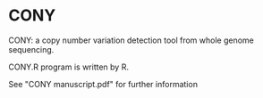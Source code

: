 # CONY
CONY: a copy number variation detection tool from whole genome sequencing. 

CONY.R program is written by R.

See "CONY manuscript.pdf" for further information
